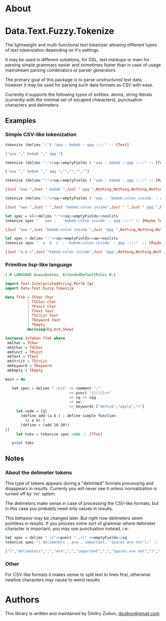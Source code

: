 # About

# Data.Text.Fuzzy.Tokenize

The lightweight and multi-functional text tokenizer allowing different types of text tokenization
depending on it's settings.

It may be used in different sutiations, for DSL, text markups or even for parsing simple grammars
easier and sometimes faster than in case of usage mainstream parsing combinators or parser
generators.

The primary goal of this package  is to parse unstructured text data, however it may be  used for
parsing  such data formats as CSV with ease.

Currently it supports the following types of entities: atoms, string literals (currently with the
minimal set of escaped characters), punctuation characters and delimeters.

## Examples

### Simple CSV-like tokenization

```haskell
tokenize (delims ":") "aaa : bebeb : qqq ::::" :: [Text]

["aaa "," bebeb "," qqq "]
```

```haskell
tokenize (delims ":"<>sq<>emptyFields ) "aaa : bebeb : qqq ::::" :: [Text]

["aaa "," bebeb "," qqq ","","","",""]
```

```haskell
tokenize (delims ":"<>sq<>emptyFields ) "aaa : bebeb : qqq ::::" :: [Maybe Text]

[Just "aaa ",Just " bebeb ",Just " qqq ",Nothing,Nothing,Nothing,Nothing]
```

```haskell
tokenize (delims ":"<>sq<>emptyFields ) "aaa : 'bebeb:colon inside' : qqq ::::" :: [Maybe Text]

[Just "aaa ",Just " ",Just "bebeb:colon inside",Just " ",Just " qqq ",Nothing,Nothing,Nothing,Nothing]
```

```haskell
let spec = sl<>delims ":"<>sq<>emptyFields<>noslits
tokenize spec "   aaa :   'bebeb:colon inside' : qqq ::::" :: [Maybe Text]

[Just "aaa ",Just "bebeb:colon inside ",Just "qqq ",Nothing,Nothing,Nothing,Nothing]
```

```haskell
let spec = delims ":"<>sq<>emptyFields<>uw<>noslits
tokenize spec "  a  b  c  : 'bebeb:colon inside' : qqq ::::"  :: [Maybe Text]

[Just "a b c",Just "bebeb:colon inside",Just "qqq",Nothing,Nothing,Nothing,Nothing]
```

### Primitive lisp-like language

```haskell
{-# LANGUAGE QuasiQuotes, ExtendedDefaultRules #-}

import Text.InterpolatedString.Perl6 (q)
import Data.Text.Fuzzy.Tokenize

data TTok = TChar Char
          | TSChar Char
          | TPunct Char
          | TText Text
          | TStrLit Text
          | TKeyword Text
          | TEmpty
          deriving(Eq,Ord,Show)

instance IsToken TTok where
 mkChar = TChar
 mkSChar = TSChar
 mkPunct = TPunct
 mkText = TText
 mkStrLit = TStrLit
 mkKeyword = TKeyword
 mkEmpty = TEmpty

main = do

   let spec = delims " \n\t" <> comment ";"
                             <> punct "{}()[]<>"
                             <> sq <> sqq
                             <> uw
                             <> keywords ["define","apply","+"]
     let code = [q|
       (define add (a b ) ; define simple function
         (+ a b) )
       (define r (add 10 20))
|]
     let toks = tokenize spec code :: [TTok]

   print toks
```

## Notes

### About the delimeter tokens
This type of tokens appears during a "delimited" formats processing and disappears in results.
Currenly you will never see it unless normalization is turned off by 'nn' option.

The delimeters make sense in case of processing the CSV-like formats, but in this case you probably
need only values in results.

This behavior may be changed later. But right now delimeters seem pointless in results. If you
process some sort of grammar where delimeter character is important, you may use punctuation
instead, i.e:

```haskell
let spec = delims " \t"<>punct ",;()" <>emptyFields<>sq
tokenize spec "( delimeters , are , important, 'spaces are not');" :: [Text]

["(","delimeters",",","are",",","important",",","spaces are not",")",";"]
```

### Other
For CSV-like formats it makes sense to split text to lines first, otherwise newline characters may
cause to weird results


# Authors

This library is written and maintained by Dmitry Zuikov, dzuikov@gmail.com

